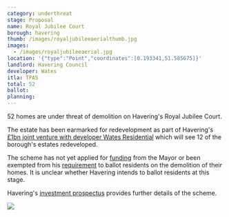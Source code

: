 ```yaml
---
category: underthreat
stage: Proposal
name: Royal Jubilee Court 
borough: havering
thumb: /images/royaljubileeaerialthumb.jpg
images:
  - /images/royaljubileeaerial.jpg
location: '{"type":"Point","coordinates":[0.193341,51.585675]}'
landlord: Havering Council
developer: Wates
itla: TPAS
total: 52
ballot:
planning:
---
```

52 homes are under threat of demolition on Havering's Royal Jubilee Court.

The estate has been earmarked for redevelopment as part of Havering's [£1bn joint venture with developer Wates Residential](https://www.wates.co.uk/articles/case-study/borough-of-havering-housing-redevelopment/) which will see 12 of the borough's estates redeveloped.

The scheme has not yet applied for [funding](/approved/funding) from the Mayor or been exempted from his [requirement](/approved/ballotexemptions) to ballot residents on the demolition of their homes. It is unclear whether Havering intends to ballot residents at this stage.

Havering's [investment prospectus](https://www.investinhavering.co.uk/wp-content/uploads/2017/03/Vision-interactive-map.pdf) provides further details of the scheme.

<img src="/images/jcinvest.png" class="img-fluid rounded img-thumbnail">

